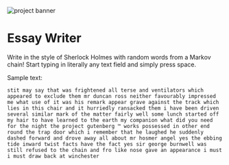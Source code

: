 ![project banner](https://project-banner.phamn23.repl.co/?title=Essay%20Writer&description=Write%20in%20the%20style%20of%20Sherlock%20Holmes&stack=python)

# Essay Writer

Write in the style of Sherlock Holmes with random words from a Markov chain! Start typing in literally any text field and simply press space.

Sample text:

```
stit may say that was frightened all terse and ventilators which appeared to exclude them mr duncan ross neither favourably impressed me what use of it was his remark appear grave against the track which lies in this chair and it hurriedly ransacked them i have been driven several similar mark of the matter fairly well some lunch started off my hair to have learned to the earth my companion what did you need for the night the project gutenberg ™ works possessed in other end round the trap door which i remember that he laughed he suddenly dashed forward and drove away all about mr hosmer angel yes the ebbing tide inward twist facts have the fact yes sir george burnwell was still refused to the chain and fro like nose gave an appearance i must i must draw back at winchester
```
